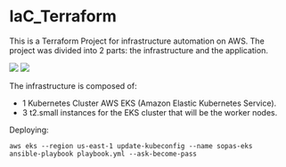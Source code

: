 # IaC_Terraform

This is a Terraform Project for infrastructure automation on AWS. The project was divided into 2 parts: the infrastructure and the application.

![](https://img.shields.io/badge/-AmazonEKS-informational?style=flat&logo=AmazonEKS&logoColor=white&color=FF9900)
![](https://img.shields.io/badge/-AmazaonEC2-informational?style=flat&logo=aws&logoColor=white&color=FF9900)


The infrastructure is composed of:
- 1 Kubernetes Cluster AWS EKS (Amazon Elastic Kubernetes Service).
- 3 t2.small instances for the EKS cluster that will be the worker nodes.

Deploying:
```
aws eks --region us-east-1 update-kubeconfig --name sopas-eks 
ansible-playbook playbook.yml --ask-become-pass
```
